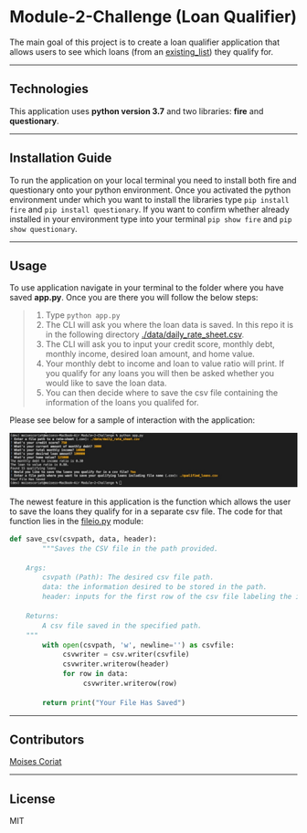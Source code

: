 # Module-2-Challenge (Loan Qualifier)

The main goal of this project is to create a loan qualifier application that allows users to see which loans (from an [existing_list](data/daily_rate_sheet.csv)) they qualify for.

---

## Technologies

This application uses **python version 3.7** and two libraries: **fire** and **questionary**.  

---

## Installation Guide

To run the application on your local terminal you need to install both fire and questionary onto your python environment. Once you activated the python environment under which you want to install the libraries type `pip install fire` and `pip install questionary`. If you want to confirm whether already installed in your environment type into your terminal `pip show fire` and `pip show questionary`.

---

## Usage

To use application navigate in your terminal to the folder where you have saved **app.py**. Once you are there you will follow the below steps:

> 1. Type `python app.py`
> 2. The CLI will ask you where the loan data is saved. In this repo it is in the following directory [./data/daily_rate_sheet.csv](data/daily_rate_sheet.csv).
> 3. The CLI will ask you to input your credit score, monthly debt, monthly income, desired loan amount, and home value.
> 4. Your monthly debt to income and loan to value ratio will print. If you qualify for any loans you will then be asked whether you would like to save the loan data.
> 5. You can then decide where to save the csv file containing the information of the loans you qualifed for. 

Please see below for a sample of interaction with the application:

![screenshot_of_terminal_using_app.py](code_screenshots/Terminal_ss.jpg)

The newest feature in this application is the function which allows the user to save the loans they qualify for in a separate csv file. The code for that function lies in the [fileio.py](qualifier/utils/fileio.py) module:

```python
def save_csv(csvpath, data, header):
        """Saves the CSV file in the path provided.

    Args:
        csvpath (Path): The desired csv file path.
        data: the information desired to be stored in the path.
        header: inputs for the first row of the csv file labeling the information in each column.

    Returns:
        A csv file saved in the specified path.
    """
        with open(csvpath, 'w', newline='') as csvfile:
             csvwriter = csv.writer(csvfile)
             csvwriter.writerow(header)
             for row in data:
                  csvwriter.writerow(row)
                  
        return print("Your File Has Saved")
```

---

## Contributors

[Moises Coriat](https://www.linkedin.com/in/moises-coriat)

---

## License

MIT
